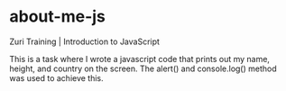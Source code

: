 # about-me-js
Zuri Training | Introduction to JavaScript

This is a task where I wrote a javascript code that prints out my name, height, and country on the screen. The alert() and console.log() method was used to achieve this.
